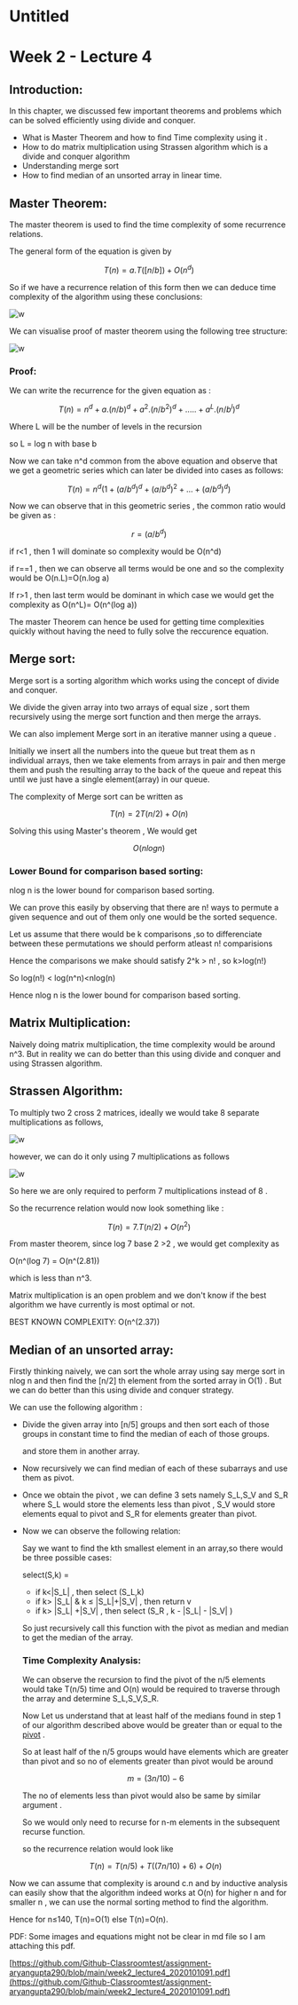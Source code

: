 # Untitled

# Week 2 - Lecture 4

## Introduction:

In this chapter, we discussed few important theorems and problems which can be solved efficiently using divide and conquer.

- What is Master Theorem and how to find Time complexity using it .
- How to do matrix multiplication using Strassen algorithm  which is a divide and conquer algorithm
- Understanding merge sort
- How to find median of an unsorted array in linear time.

## Master Theorem:

The master theorem is used to find the time complexity of some recurrence relations. 

The general form of the equation is given by 

$$T(n)=a.T([n/b])+O(n^d)$$

So if we have a recurrence relation of this form then we can deduce time complexity of the algorithm using these conclusions:

<img src="images/lec4_pic1.png" alt="w"></img>

We can visualise proof of master theorem using the following tree structure:

<img src="images/lec4_pic2.png" alt="w"></img>

### Proof:

We can write the recurrence for the given equation as :

$$T(n)=n^d+a.(n/b)^d+a^2.(n/b^2)^d+.....+a^L.(n/b^l)^d$$

Where L will be the number of levels in the recursion

so L = log n with base b

Now we can take n^d common from the above equation and observe that we get a geometric series which can later be divided into cases as follows:

$$T(n)=n^d( 1+(a/b^d)^d + (a/b^d)^2+...+(a/b^d)^d)$$

Now we can observe that in this geometric series , the common ratio would be given as :

$$r=(a/b^d)$$

if r<1 , then 1 will dominate so complexity would be O(n^d)

if r==1 , then we can observe all terms would be one  and so the complexity would be O(n.L)=O(n.log a)

If r>1 , then last term would be dominant in which case we would get the complexity as O(n^L)= O(n^(log a))

The master Theorem can hence be used for getting time complexities quickly without having the need to fully solve the reccurence equation.

## Merge sort:

Merge sort is a sorting algorithm which works using the concept of divide and conquer.

We divide the given array into two  arrays of equal size , sort them recursively using the merge sort function and then merge the arrays.

We can also implement Merge sort in an iterative manner using a queue .

Initially we insert all the numbers into the queue but treat them as n individual arrays, then we take elements from arrays in pair and then merge them and push the resulting array to the back of the queue and repeat this until we just have a single element(array) in our queue.

The complexity of Merge sort can be written as 

$$T(n) =2T(n/2) + O(n)$$

Solving this using Master's theorem , We would get

$$O(nlogn)$$

### Lower Bound for comparison based sorting:

nlog n is the lower bound for comparison based sorting.

We can prove this easily by observing that there are n! ways to permute a given sequence and out of them only one would be the sorted sequence.

Let us assume that there would be k comparisons ,so to differenciate between these permutations we should perform atleast n! comparisions

Hence the comparisons we make should satisfy 2^k > n! , so k>log(n!)

So log(n!) < log(n^n)<nlog(n) 

Hence nlog n is the lower bound for comparison based sorting.   

## Matrix Multiplication:

Naively doing matrix multiplication, the time complexity would  be around n^3. But in reality we can do better than this using divide and conquer and using Strassen algorithm.

## Strassen Algorithm:

To multiply two 2 cross 2 matrices, ideally we would take 8 separate multiplications as follows,

<img src="images/lec4_pic3.png" alt="w"></img>

however, we can do it only using 7 multiplications as follows

<img src="images/lec4_pic4.png" alt="w"></img>

So here we are only required to perform 7 multiplications instead of 8 .

So the recurrence relation would now look something like :

$$T(n)=7.T(n/2) + O(n^2)$$

From master theorem, since log 7 base 2 >2 , we would get complexity as 

O(n^(log 7) = O(n^(2.81))

which is less than n^3.

Matrix multiplication is an open problem and we don't know if the best algorithm we have currently is most optimal or not.

BEST KNOWN COMPLEXITY: O(n^(2.37))

## Median of an unsorted array:

Firstly thinking naively, we can sort the whole array using say merge sort in nlog n and then find the [n/2] th element from the sorted array in O(1) . But we can do better than this using divide and conquer strategy.

We can use the following algorithm :

- Divide the given array into [n/5] groups and then sort each of those groups in constant time to find the median of each of those groups.

    and store them in another array.

- Now recursively we can find median of each of these subarrays and use them as pivot.
- Once we obtain the pivot , we can define 3 sets namely S_L,S_V and S_R where S_L would store the elements less than pivot , S_V would store elements equal to pivot and S_R for elements greater than pivot.
- Now we can observe the following relation:

    Say we want to find the kth smallest element in an array,so there would be three possible cases:

    select(S,k) =

    - if k<|S_L| , then select (S_L,k)
    - if k> |S_L| & k ≤  |S_L|+|S_V| , then return v
    - if k> |S_L| +|S_V| , then select (S_R , k - |S_L| - |S_V| )

    So just recursively call this function with the pivot as median and median to get the median of the array.

    ### Time Complexity Analysis:

    We can  observe the recursion to find the pivot of the n/5 elements would take T(n/5) time and O(n) would be required to traverse through the array and determine S_L,S_V,S_R.

    Now Let us understand that at least half of the medians found in step 1 of our algorithm described above would be greater than or equal to the [pivot](http://pivot.So) .

    So at least half of the n/5 groups would have elements which are greater than pivot and so no of elements greater than pivot would be around 

    $$m=(3n/10 )-6$$

    The no of elements less than pivot would also be same by similar argument .

    So we would only need to recurse for n-m elements in the subsequent recurse function.

    so the recurrence relation would look like 

    $$T(n)=T(n/5) +T((7n/10)+6)+O(n)$$

Now we can assume that complexity is around c.n and by inductive analysis can easily show that the algorithm indeed works at O(n) for higher n and for smaller n , we can use the normal sorting method to find the algorithm.

Hence for n≤140, T(n)=O(1) else T(n)=O(n).

PDF: Some images and equations might not be clear in md file so I am attaching this pdf.

[https://github.com/Github-Classroomtest/assignment-aryangupta290/blob/main/week2_lecture4_2020101091.pdf](https://github.com/Github-Classroomtest/assignment-aryangupta290/blob/main/week2_lecture4_2020101091.pdf)